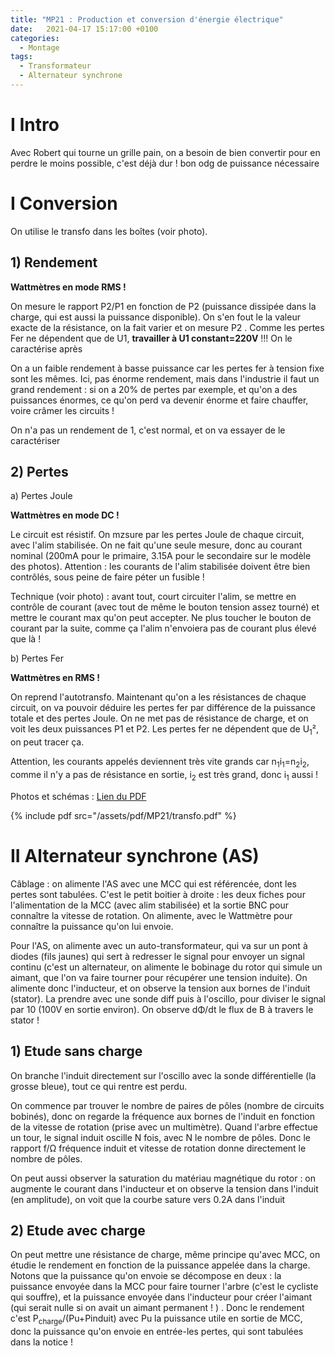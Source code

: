 ```yaml
---
title: "MP21 : Production et conversion d'énergie électrique"
date:   2021-04-17 15:17:00 +0100
categories:
  - Montage
tags:
  - Transformateur
  - Alternateur synchrone
---
```

# I Intro
Avec Robert qui tourne un grille pain, on a besoin de bien convertir pour en perdre le moins possible, c'est déjà dur ! bon odg de puissance nécessaire
# I Conversion

On utilise le transfo dans les boîtes (voir photo). 

## 1) Rendement

**Wattmètres en mode RMS !**

On mesure le rapport P2/P1 en fonction de P2 (puissance dissipée dans la charge, qui est aussi la puissance disponible). On s'en fout le la valeur exacte de la résistance, on la fait varier et on mesure P2 . Comme les pertes Fer ne dépendent que de U1, **travailler à U1 constant=220V** !!! On le caractérise après

On a un faible rendement à basse puissance car les pertes fer à tension fixe sont les mêmes. Ici, pas énorme rendement, mais dans l'industrie il faut un grand rendement : si on a 20% de pertes par exemple, et qu'on a des puissances énormes, ce qu'on perd va devenir énorme et faire chauffer, voire crâmer les circuits !

On n'a pas un rendement de 1, c'est normal, et on va essayer de le caractériser

## 2) Pertes
a) Pertes Joule

**Wattmètres en mode DC !**

Le circuit est résistif. On mzsure par les pertes Joule de chaque circuit, avec l'alim stabilisée. On ne fait qu'une seule mesure, donc au courant nominal (200mA pour le primaire, 3.15A pour le secondaire sur le modèle des photos). Attention : les courants de l'alim stabilisée doivent être bien contrôlés, sous peine de faire péter un fusible ! 

Technique (voir photo) : avant tout, court circuiter l'alim, se mettre en contrôle de courant (avec tout de même le bouton tension assez tourné) et mettre le courant max qu'on peut accepter. Ne plus toucher le bouton de courant par la suite, comme ça l'alim n'envoiera pas de courant plus élevé que là !

b) Pertes Fer

**Wattmètres en RMS !**

On reprend l'autotransfo. Maintenant qu'on a les résistances de chaque circuit, on va pouvoir déduire les pertes fer par différence de la puissance totale et des pertes Joule. On ne met pas de résistance de charge, et on voit les deux puissances P1 et P2. Les pertes fer ne dépendent que de U<sub>1</sub>², on peut tracer ça. 

Attention, les courants appelés deviennent très vite grands car n<sub>1</sub>i<sub>1</sub>=n<sub>2</sub>i<sub>2</sub>, comme il n'y a pas de résistance en sortie, i<sub>2</sub> est très grand, donc i<sub>1</sub> aussi !

 Photos et schémas : [Lien du PDF](/assets/pdf/MP21/transfo.pdf)

{% include pdf src="/assets/pdf/MP21/transfo.pdf" %}

# II Alternateur synchrone (AS)

Câblage : on alimente l'AS avec une MCC qui est référencée, dont les pertes sont tabulées. C'est le petit boitier à droite : les deux fiches pour l'alimentation de la MCC (avec alim stabilisée) et la sortie BNC pour connaître la vitesse de rotation. On alimente, avec le Wattmètre pour connaître la puissance qu'on lui envoie.

Pour l'AS, on alimente avec un auto-transformateur, qui va sur un pont à diodes (fils jaunes) qui sert à redresser le signal pour envoyer un signal continu (c'est un alternateur, on alimente le bobinage du rotor qui simule un aimant, que l'on va faire tourner pour récupérer une tension induite). On alimente donc l'inducteur, et on observe la tension aux bornes de l'induit (stator). La prendre avec une sonde diff puis à l'oscillo, pour diviser le signal par 10 (100V en sortie environ). On observe d&Phi;/dt le flux de B à travers le stator ! 

## 1) Etude sans charge
On branche l'induit directement sur l'oscillo avec la sonde différentielle (la grosse bleue), tout ce qui rentre est perdu. 

On commence par trouver le nombre de paires de pôles (nombre de circuits bobinés), donc on regarde la fréquence aux bornes de l'induit en fonction de la vitesse de rotation (prise avec un multimètre). Quand l'arbre effectue un tour, le signal induit oscille N fois, avec N le nombre de pôles. Donc le rapport f/&Omega; fréquence induit et vitesse de rotation donne directement le nombre de pôles. 

On peut aussi observer la saturation du matériau magnétique du rotor : on augmente le courant dans l'inducteur et on observe la tension dans l'induit (en amplitude), on voit que la courbe sature vers 0.2A dans l'induit

## 2) Etude avec charge

On peut mettre une résistance de charge, même principe qu'avec MCC, on étudie le rendement en fonction de la puissance appelée dans la charge. Notons que la puissance qu'on envoie se décompose en deux : la puissance envoyée dans la MCC pour faire tourner l'arbre (c'est le cycliste qui souffre), et la puissance envoyée dans l'inducteur pour créer l'aimant (qui serait nulle si on avait un aimant permanent ! ) . Donc le rendement c'est P<sub>charge</sub>/(Pu+Pinduit) avec Pu la puissance utile en sortie de MCC, donc la puissance qu'on envoie en entrée-les pertes, qui sont tabulées dans la notice ! 

